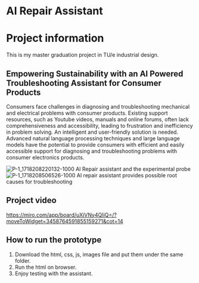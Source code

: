# AI Repair Assistant

# Project information
This is my master graduation project in TU/e industrial design.

## Empowering Sustainability with an AI Powered Troubleshooting Assistant for Consumer Products
Consumers face challenges in diagnosing and troubleshooting mechanical and electrical problems with consumer products. Existing support resources, such as Youtube videos, manuals and online forums, often lack comprehensiveness and accessibility, leading to frustration and inefficiency in problem solving. An intelligent and user-friendly solution is needed. Advanced natural language processing techniques and large language models have the potential to provide consumers with efficient and easily accessible support for diagnosing and troubleshooting problems with consumer electronics products.

![P-1_1718208220132-1000](https://github.com/Davidhuang616/ai_repair_assistant/assets/124699019/7633529c-c7f3-4de4-83ee-f3aaa6c23758)
AI Repair assistant and the experimental probe
![P-1_1718208506526-1000](https://github.com/Davidhuang616/ai_repair_assistant/assets/124699019/25211f40-aef9-4b40-adec-9ca22a9ce08d)
AI repair assistant provides possible root causes for troubleshooting

## Project video
https://miro.com/app/board/uXjVNy4QIiQ=/?moveToWidget=3458764591855159271&cot=14

## How to run the prototype
1. Download the html, css, js, images file and put them under the same folder.
2. Run the html on browser.
3. Enjoy testing with the assistant.

